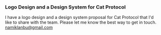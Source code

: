 
### Logo Design and a Design System for Cat Protocol

I have a logo design and a design system proposal for Cat Protocol that I'd like to share with the team. Please let me know the best way to get in touch.
namiklanbu@gmail.com
